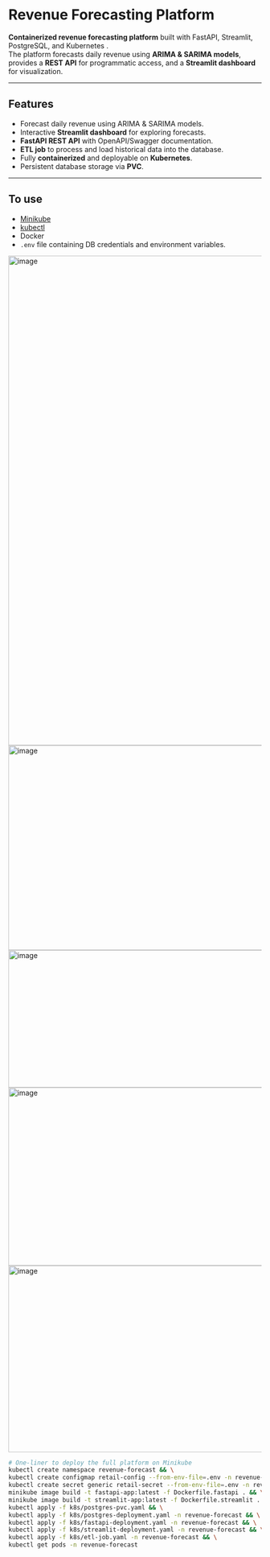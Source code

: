 # Revenue Forecasting Platform

**Containerized revenue forecasting platform** built with FastAPI, Streamlit, PostgreSQL, and Kubernetes .  
The platform forecasts daily revenue using **ARIMA & SARIMA models**, provides a **REST API** for programmatic access, and a **Streamlit dashboard** for visualization.

---

## Features

- Forecast daily revenue using ARIMA & SARIMA models.
- Interactive **Streamlit dashboard** for exploring forecasts.
- **FastAPI REST API** with OpenAPI/Swagger documentation.
- **ETL job** to process and load historical data into the database.
- Fully **containerized** and deployable on **Kubernetes**.
- Persistent database storage via **PVC**.

---

## To use
- [Minikube](https://minikube.sigs.k8s.io/docs/)
- [kubectl](https://kubernetes.io/docs/tasks/tools/)
- Docker
- `.env` file containing DB credentials and environment variables.
<img width="1905" height="973" alt="image" src="https://github.com/user-attachments/assets/b0c245ee-33c4-4656-9f95-e0a6602d255b" />
<img width="760" height="407" alt="image" src="https://github.com/user-attachments/assets/0d5baf15-f99e-4199-ae70-670c17854d15" />
<img width="740" height="273" alt="image" src="https://github.com/user-attachments/assets/7a62853c-879e-4388-ae7b-cb9e24d5adeb" />
<img width="731" height="354" alt="image" src="https://github.com/user-attachments/assets/59558817-ea39-4a17-8dd3-ff05d1a20ec0" />
<img width="737" height="371" alt="image" src="https://github.com/user-attachments/assets/94caa49b-857e-4306-ba45-dc2ea0261f4b" />

```bash
# One-liner to deploy the full platform on Minikube
kubectl create namespace revenue-forecast && \
kubectl create configmap retail-config --from-env-file=.env -n revenue-forecast && \
kubectl create secret generic retail-secret --from-env-file=.env -n revenue-forecast && \
minikube image build -t fastapi-app:latest -f Dockerfile.fastapi . && \
minikube image build -t streamlit-app:latest -f Dockerfile.streamlit . && \
kubectl apply -f k8s/postgres-pvc.yaml && \
kubectl apply -f k8s/postgres-deployment.yaml -n revenue-forecast && \
kubectl apply -f k8s/fastapi-deployment.yaml -n revenue-forecast && \
kubectl apply -f k8s/streamlit-deployment.yaml -n revenue-forecast && \
kubectl apply -f k8s/etl-job.yaml -n revenue-forecast && \
kubectl get pods -n revenue-forecast
